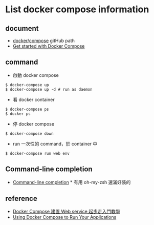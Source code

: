 # List docker compose information

## document
  * [docker/compose](https://github.com/docker/compose) gitHub path
  * [Get started with Docker Compose](https://docs.docker.com/compose/gettingstarted/)

## command
  * 啟動 docker compose
```
$ docker-compose up
$ docker-compose up -d # run as daemon
```
  * 看 docker container
```
$ docker-compose ps
$ docker ps
```
  * 停 docker compose
```
$ docker-compose down
```
  * run 一次性的 command，於 container 中
```
$ docker-compose run web env
```

## Command-line completion 
  * [Command-line completion](https://docs.docker.com/compose/completion/) * 有用 oh-my-zsh 還滿好裝的

## reference
  * [Docker Compose 建置 Web service 起步走入門教學](https://blog.techbridge.cc/2018/09/07/docker-compose-tutorial-intro/)
  * [Using Docker Compose to Run Your Applications](https://medium.com/rate-engineering/using-docker-containers-to-run-a-distributed-application-locally-eeabd360bca3)
